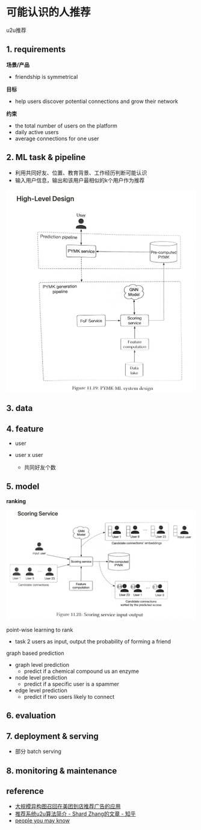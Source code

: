 # 可能认识的人推荐

u2u推荐


## 1. requirements
**场景/产品**
- friendship is symmetrical

**目标**
- help users discover potential connections and grow their network

**约束**
- the total number of users on the platform
- daily active users
- average connections for one user


## 2. ML task & pipeline
- 利用共同好友、位置、教育背景、工作经历判断可能认识
- 输入用户信息，输出和该用户最相似的k个用户作为推荐

![](../../.github/assets/03ml-friend-pipe.png)


## 3. data


## 4. feature
- user
  
- user x user
  - 共同好友个数


## 5. model

**ranking**

![](../../.github/assets/03ml-friend-rank.png)

point-wise learning to rank
- task 2 users as input, output the probability of forming a friend

graph based prediction
- graph level prediction
  - predict if a chemical compound us an enzyme
- node level prediction
  - predict if a specific user is a spammer
- edge level prediction
  - predict if two users likely to connect


## 6. evaluation


## 7. deployment & serving
- 部分 batch serving


## 8. monitoring & maintenance


## reference
- [大规模异构图召回在美团到店推荐广告的应用](https://tech.meituan.com/2022/11/24/application-of-large-scale-heterogeneous-graph-in-meituan-recommended-ads.html)
- [推荐系统u2u算法简介 - Shard Zhang的文章 - 知乎](https://zhuanlan.zhihu.com/p/665867589)
- [people you may know](https://webupon.com/blog/linkedin-people-you-may-know-algorithm/)
